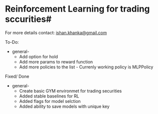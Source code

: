 # Reinforcement Learning for trading sccurities#


For more details contact: ishan.khanka@gmail.com


To-Do:
* general-
	* Add option for hold
	* Add more params to reward function 
	* Add more policies to the list - Currenly working policy is MLPPolicy


Fixed/ Done
* general-
	* Create basic GYM environmet for trading securities 
	* Added stable baselines for RL 
	* Added flags for model selction
	* Added ability to save models with unique key

	